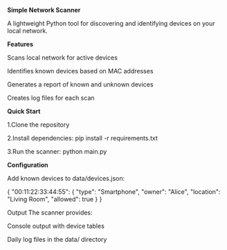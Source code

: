 **Simple Network Scanner**

A lightweight Python tool for discovering and identifying devices on your local network.

**Features**

  Scans local network for active devices
  
  Identifies known devices based on MAC addresses
  
  Generates a report of known and unknown devices
  
  Creates log files for each scan

**Quick Start**

1.Clone the repository

2.Install dependencies:
pip install -r requirements.txt

3.Run the scanner:
python main.py


**Configuration**

Add known devices to data/devices.json:

{
  "00:11:22:33:44:55": {
    "type": "Smartphone",
    "owner": "Alice",
    "location": "Living Room",
    "allowed": true
  }
}


Output
The scanner provides:

Console output with device tables

Daily log files in the data/ directory

